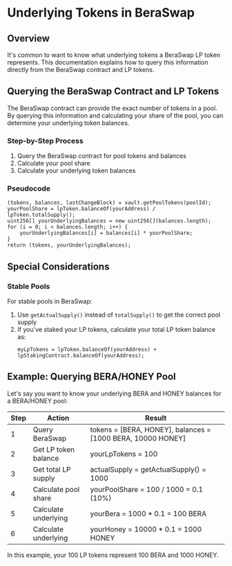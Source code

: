 # Underlying Tokens in BeraSwap

## Overview

It's common to want to know what underlying tokens a BeraSwap LP token represents. This documentation explains how to query this information directly from the BeraSwap contract and LP tokens.

## Querying the BeraSwap Contract and LP Tokens

The BeraSwap contract can provide the exact number of tokens in a pool. By querying this information and calculating your share of the pool, you can determine your underlying token balances.

### Step-by-Step Process

1. Query the BeraSwap contract for pool tokens and balances
2. Calculate your pool share
3. Calculate your underlying token balances

### Pseudocode

```solidity
(tokens, balances, lastChangeBlock) = vault.getPoolTokens(poolId);
yourPoolShare = lpToken.balanceOf(yourAddress) / lpToken.totalSupply();
uint256[] yourUnderlyingBalances = new uint256[](balances.length);
for (i = 0; i < balances.length; i++) {
    yourUnderlyingBalances[i] = balances[i] * yourPoolShare;
}
return (tokens, yourUnderlyingBalances);
```

## Special Considerations

### Stable Pools

For stable pools in BeraSwap:
1. Use `getActualSupply()` instead of `totalSupply()` to get the correct pool supply
2. If you've staked your LP tokens, calculate your total LP token balance as:
   ```solidity
   myLpTokens = lpToken.balanceOf(yourAddress) + lpStakingContract.balanceOf(yourAddress);
   ```

## Example: Querying BERA/HONEY Pool

Let's say you want to know your underlying BERA and HONEY balances for a BERA/HONEY pool:

| Step | Action               | Result                                                      |
| ---- | -------------------- | ----------------------------------------------------------- |
| 1    | Query BeraSwap       | tokens = [BERA, HONEY], balances = [1000 BERA, 10000 HONEY] |
| 2    | Get LP token balance | yourLpTokens = 100                                          |
| 3    | Get total LP supply  | actualSupply = getActualSupply() = 1000                     |
| 4    | Calculate pool share | yourPoolShare = 100 / 1000 = 0.1 (10%)                      |
| 5    | Calculate underlying | yourBera = 1000 * 0.1 = 100 BERA                           |
| 6    | Calculate underlying | yourHoney = 10000 * 0.1 = 1000 HONEY                       |

In this example, your 100 LP tokens represent 100 BERA and 1000 HONEY.
